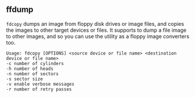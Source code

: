 ## ffdump

`fdcopy` dumps an image from floppy disk drives or image files, and copies the images to other target devices or files. It supports to dump a file image to other images, and so you can use the utility as a floppy image converters too.

```
Usage: fdcopy [OPTIONS] <source device or file name> <destination device or file name>
-c number of cylinders
-h number of heads
-n number of sectors
-s sector size
-v enable verbose messages
-r number of retry passes
```
